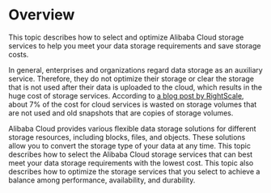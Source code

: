 # Overview

This topic describes how to select and optimize Alibaba Cloud storage services to help you meet your data storage requirements and save storage costs.

In general, enterprises and organizations regard data storage as an auxiliary service. Therefore, they do not optimize their storage or clear the storage that is not used after their data is uploaded to the cloud, which results in the huge cost of storage services. According to [a blog post by RightScale](https://www.flexera.com/blog/cloud/aws-costs-how-much-are-you-wasting/), about 7% of the cost for cloud services is wasted on storage volumes that are not used and old snapshots that are copies of storage volumes.

Alibaba Cloud provides various flexible data storage solutions for different storage resources, including blocks, files, and objects. These solutions allow you to convert the storage type of your data at any time. This topic describes how to select the Alibaba Cloud storage services that can best meet your data storage requirements with the lowest cost. This topic also describes how to optimize the storage services that you select to achieve a balance among performance, availability, and durability.

